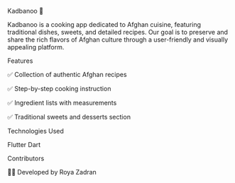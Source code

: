 Kadbanoo 🍲

Kadbanoo is a cooking app dedicated to Afghan cuisine, featuring traditional dishes, sweets, and detailed recipes. Our goal is to preserve and share the rich flavors of Afghan culture through a user-friendly and visually appealing platform.



Features


✅ Collection of authentic Afghan recipes


✅ Step-by-step cooking instruction


✅ Ingredient lists with measurements



✅ Traditional sweets and desserts section


Technologies Used


   Flutter
   Dart 


Contributors


👩‍💻 Developed by Roya Zadran 
